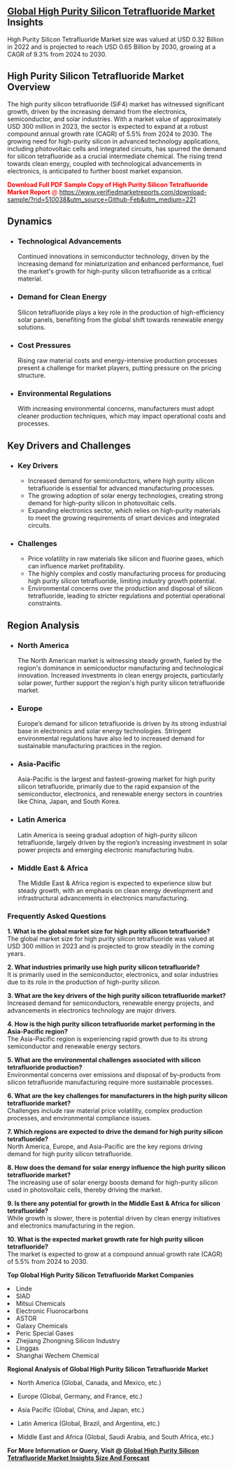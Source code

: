 <h2><a href="https://www.verifiedmarketreports.com/download-sample/?rid=510038&amp;utm_source=Github&amp;utm_medium=221" target="_blank">Global High Purity Silicon Tetrafluoride Market</a> Insights</h2><p>High Purity Silicon Tetrafluoride Market size was valued at USD 0.32 Billion in 2022 and is projected to reach USD 0.65 Billion by 2030, growing at a CAGR of 9.3% from 2024 to 2030.</p><p> <h2>High Purity Silicon Tetrafluoride Market Overview</h2> <p>The high purity silicon tetrafluoride (SiF4) market has witnessed significant growth, driven by the increasing demand from the electronics, semiconductor, and solar industries. With a market value of approximately USD 300 million in 2023, the sector is expected to expand at a robust compound annual growth rate (CAGR) of 5.5% from 2024 to 2030. The growing need for high-purity silicon in advanced technology applications, including photovoltaic cells and integrated circuits, has spurred the demand for silicon tetrafluoride as a crucial intermediate chemical. The rising trend towards clean energy, coupled with technological advancements in electronics, is anticipated to further boost market expansion. <p><span class=""><span style="color: #ff0000;"><strong>Download Full PDF Sample Copy of High Purity Silicon Tetrafluoride Market Report</strong> @ </span><a href="https://www.verifiedmarketreports.com/download-sample/?rid=510038&amp;utm_source=Github-Feb&amp;utm_medium=221" target="_blank">https://www.verifiedmarketreports.com/download-sample/?rid=510038&amp;utm_source=Github-Feb&amp;utm_medium=221</a></span></p> <h2>Dynamics</h2> <ul> <li><h3>Technological Advancements</h3>Continued innovations in semiconductor technology, driven by the increasing demand for miniaturization and enhanced performance, fuel the market's growth for high-purity silicon tetrafluoride as a critical material.</li> <li><h3>Demand for Clean Energy</h3>Silicon tetrafluoride plays a key role in the production of high-efficiency solar panels, benefiting from the global shift towards renewable energy solutions.</li> <li><h3>Cost Pressures</h3>Rising raw material costs and energy-intensive production processes present a challenge for market players, putting pressure on the pricing structure.</li> <li><h3>Environmental Regulations</h3>With increasing environmental concerns, manufacturers must adopt cleaner production techniques, which may impact operational costs and processes.</li> </ul> <h2>Key Drivers and Challenges</h2> <ul> <li><h3>Key Drivers</h3> <ul> <li>Increased demand for semiconductors, where high purity silicon tetrafluoride is essential for advanced manufacturing processes.</li> <li>The growing adoption of solar energy technologies, creating strong demand for high-purity silicon in photovoltaic cells.</li> <li>Expanding electronics sector, which relies on high-purity materials to meet the growing requirements of smart devices and integrated circuits.</li> </ul> </li> <li><h3>Challenges</h3> <ul> <li>Price volatility in raw materials like silicon and fluorine gases, which can influence market profitability.</li> <li>The highly complex and costly manufacturing process for producing high purity silicon tetrafluoride, limiting industry growth potential.</li> <li>Environmental concerns over the production and disposal of silicon tetrafluoride, leading to stricter regulations and potential operational constraints.</li> </ul> </li> </ul> <h2>Region Analysis</h2> <ul> <li><h3>North America</h3>The North American market is witnessing steady growth, fueled by the region's dominance in semiconductor manufacturing and technological innovation. Increased investments in clean energy projects, particularly solar power, further support the region's high purity silicon tetrafluoride market.</li> <li><h3>Europe</h3>Europe’s demand for silicon tetrafluoride is driven by its strong industrial base in electronics and solar energy technologies. Stringent environmental regulations have also led to increased demand for sustainable manufacturing practices in the region.</li> <li><h3>Asia-Pacific</h3>Asia-Pacific is the largest and fastest-growing market for high purity silicon tetrafluoride, primarily due to the rapid expansion of the semiconductor, electronics, and renewable energy sectors in countries like China, Japan, and South Korea.</li> <li><h3>Latin America</h3>Latin America is seeing gradual adoption of high-purity silicon tetrafluoride, largely driven by the region’s increasing investment in solar power projects and emerging electronic manufacturing hubs.</li> <li><h3>Middle East & Africa</h3>The Middle East & Africa region is expected to experience slow but steady growth, with an emphasis on clean energy development and infrastructural advancements in electronics manufacturing.</li> </ul> <h3>Frequently Asked Questions</h3> <p><b>1. What is the global market size for high purity silicon tetrafluoride?</b><br> The global market size for high purity silicon tetrafluoride was valued at USD 300 million in 2023 and is projected to grow steadily in the coming years.</p> <p><b>2. What industries primarily use high purity silicon tetrafluoride?</b><br> It is primarily used in the semiconductor, electronics, and solar industries due to its role in the production of high-purity silicon.</p> <p><b>3. What are the key drivers of the high purity silicon tetrafluoride market?</b><br> Increased demand for semiconductors, renewable energy projects, and advancements in electronics technology are major drivers.</p> <p><b>4. How is the high purity silicon tetrafluoride market performing in the Asia-Pacific region?</b><br> The Asia-Pacific region is experiencing rapid growth due to its strong semiconductor and renewable energy sectors.</p> <p><b>5. What are the environmental challenges associated with silicon tetrafluoride production?</b><br> Environmental concerns over emissions and disposal of by-products from silicon tetrafluoride manufacturing require more sustainable processes.</p> <p><b>6. What are the key challenges for manufacturers in the high purity silicon tetrafluoride market?</b><br> Challenges include raw material price volatility, complex production processes, and environmental compliance issues.</p> <p><b>7. Which regions are expected to drive the demand for high purity silicon tetrafluoride?</b><br> North America, Europe, and Asia-Pacific are the key regions driving demand for high purity silicon tetrafluoride.</p> <p><b>8. How does the demand for solar energy influence the high purity silicon tetrafluoride market?</b><br> The increasing use of solar energy boosts demand for high-purity silicon used in photovoltaic cells, thereby driving the market.</p> <p><b>9. Is there any potential for growth in the Middle East & Africa for silicon tetrafluoride?</b><br> While growth is slower, there is potential driven by clean energy initiatives and electronics manufacturing in the region.</p> <p><b>10. What is the expected market growth rate for high purity silicon tetrafluoride?</b><br> The market is expected to grow at a compound annual growth rate (CAGR) of 5.5% from 2024 to 2030.</p> </p><p><strong>Top Global High Purity Silicon Tetrafluoride Market Companies</strong></p><div data-test-id=""><p><li>Linde</li><li> SIAD</li><li> Mitsui Chemicals</li><li> Electronic Fluorocarbons</li><li> ASTOR</li><li> Galaxy Chemicals</li><li> Peric Special Gases</li><li> Zhejiang Zhongning Silicon Industry</li><li> Linggas</li><li> Shanghai Wechem Chemical</li></p><div><strong>Regional Analysis of&nbsp;Global High Purity Silicon Tetrafluoride Market</strong></div><ul><li dir="ltr"><p dir="ltr">North America&nbsp;(Global, Canada, and Mexico, etc.)</p></li><li dir="ltr"><p dir="ltr">Europe (Global, Germany, and France, etc.)</p></li><li dir="ltr"><p dir="ltr">Asia Pacific&nbsp;(Global, China, and Japan, etc.)</p></li><li dir="ltr"><p dir="ltr">Latin America&nbsp;(Global, Brazil, and Argentina, etc.)</p></li><li dir="ltr">Middle East and Africa&nbsp;(Global, Saudi Arabia, and South Africa, etc.)</li></ul><p><strong>For More Information or Query, Visit @&nbsp;</strong><strong><a href="https://www.verifiedmarketreports.com/product/high-purity-silicon-tetrafluoride-market/?utm_source=Github&amp;utm_medium=221" target="_blank">Global High Purity Silicon Tetrafluoride Market Insights Size And Forecast</a></strong></p></div>
